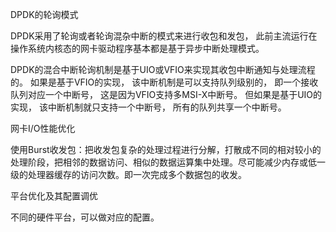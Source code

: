 DPDK的轮询模式

DPDK采用了轮询或者轮询混杂中断的模式来进行收包和发包， 此前主流运行在操作系统内核态的网卡驱动程序基本都是基于异步中断处理模式。

DPDK的混合中断轮询机制是基于UIO或VFIO来实现其收包中断通知与处理流程的。 如果是基于VFIO的实现， 该中断机制是可以支持队列级别的， 即一个接收队列对应一个中断号， 这是因为VFIO支持多MSI-X中断号。 但如果是基于UIO的实现， 该中断机制就只支持一个中断号， 所有的队列共享一个中断号。


网卡I/O性能优化

使用Burst收发包：把收发包复杂的处理过程进行分解，打散成不同的相对较小的处理阶段，把相邻的数据访问、相似的数据运算集中处理。尽可能减少内存或低一级的处理器缓存的访问次数。即一次完成多个数据包的收发。


平台优化及其配置调优

不同的硬件平台，可以做对应的配置。